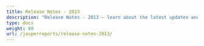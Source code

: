 ```yaml
---
title: Release Notes - 2013
description: "Release Notes - 2013 – learn about the latest updates and fixes."
type: docs
weight: 80
url: /jasperreports/release-notes-2013/
---
```



